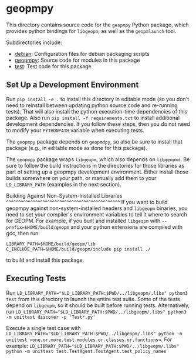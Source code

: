 geopmpy
========
This directory contains source code for the `geopmpy` Python package, which
provides python bindings for `libgeopm`, as well as the `geopmlaunch` tool.

Subdirectories include:

* [debian](debian): Configuration files for debian packaging scripts
* [geopmpy](geopmpy): Source code for modules in this package
* [test](test): Test code for this package

Set Up a Development Environment
--------------------------------
Run `pip install -e .` to install this directory in editable mode (so you don't need to reinstall between updating python source code and re-running tests). That will also install the python execution-time dependencies of this package. Also run `pip install -f requirements.txt` to install additional development dependencies. If you follow these steps, then you do not need to modify your `PYTHONPATH` variable when executing tests.

The `geopmpy` package depends on `geopmdpy`, so also be sure to install that package (e.g., in editable mode as done for this package).

The `geopmpy` package wraps `libgeopm`, which also depends on `libgeopmd`. Be sure to follow the build instructions in the directories for those libraries as part of setting up a geopmpy development environment. Either install those builds somewhere on your path, or manually add them to your `LD_LIBRARY_PATH` (examples in the next section).

Building Against Non-System-Installed Libraries
^^^^^^^^^^^^^^^^^^^^^^^^^^^^^^^^^^^^^^^^^^^^^^^
If you want to build geopmpy against non-system-installed headers and ``libgeopm``
binaries, you need to set your compiler's environment variables to tell it
where to search for GEOPM. For example, if you built and installed ``libgeopm``
with ``--prefix=$HOME/build/geopm`` and your python extensions are compiled
with gcc, then run:

    LIBRARY_PATH=$HOME/build/geopm/lib C_INCLUDE_PATH=$HOME/build/geopm/include pip install ./

to build and install this package.

Executing Tests
---------------
Run `LD_LIBRARY_PATH="$LD_LIBRARY_PATH:$PWD/../libgeopm/.libs" python3 test` from this directory to launch the entire test suite. Some of the tests depend on `libgeopm`, so it should be built before running tests.
Alternatively, run `LD_LIBRARY_PATH="$LD_LIBRARY_PATH:$PWD/../libgeopm/.libs" python3 -m unittest discover -p 'Test*.py'`

Execute a single test case with `LD_LIBRARY_PATH="$LD_LIBRARY_PATH:$PWD/../libgeopm/.libs" python -m unittest <one.or.more.test.modules.or.classes.or.functions>`. For example:
`LD_LIBRARY_PATH="$LD_LIBRARY_PATH:$PWD/../libgeopm/.libs" python -m unittest test.TestAgent.TestAgent.test_policy_names`
